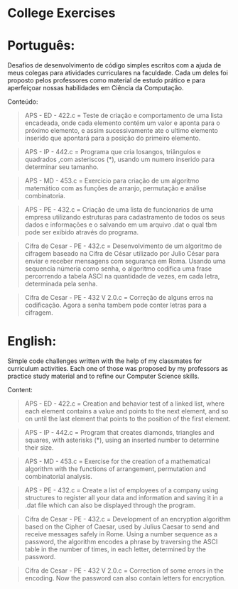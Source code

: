 # College Exercises
# Português:
Desafios de desenvolvimento de código simples escritos com a ajuda de meus colegas para atividades curriculares na faculdade. Cada um deles foi proposto pelos professores como material de estudo prático e para aperfeiçoar nossas habilidades em Ciência da Computação.

Conteúdo:
> APS - ED - 422.c = Teste de criação e comportamento de uma lista encadeada, onde cada elemento contém um valor e aponta para o próximo elemento, e assim sucessivamente ate o ultimo elemento inserido que apontará para a posição do primeiro elemento.

> APS - IP - 442.c = Programa que cria losangos, triângulos e quadrados ,com asteriscos (*),  usando um numero inserido para determinar seu tamanho.

> APS - MD - 453.c = Exercicio para criação de um algoritmo matemático com as funções de arranjo, permutação e análise combinatoria.

> APS - PE - 432.c = Criação de uma lista de funcionarios de uma empresa utilizando estruturas para cadastramento de todos os seus dados e informações e o salvando em um arquivo .dat o qual tbm pode ser exibido através do programa.

> Cifra de Cesar - PE - 432.c = Desenvolvimento de um algoritmo de cifragem baseado na Cifra de César utilizado por Julio César para enviar e receber mensagens com segurança em Roma. Usando uma sequencia númeria como senha, o algoritmo codifica uma frase percorrendo a tabela ASCI na quantidade de vezes, em cada letra, determinada pela senha.

> Cifra de Cesar - PE - 432 V 2.0.c = Correção de alguns erros na codificação. Agora a senha tambem pode conter letras para a cifragem.


# English:
Simple code challenges written with the help of my classmates for curriculum activities. Each one of those was proposed by my professors as practice study material and to refine our Computer Science skills.

Content:
> APS - ED - 422.c = Creation and behavior test of a linked list, where each element contains a value and points to the next element, and so on until the last element that points to the position of the first element.

> APS - IP - 442.c = Program that creates diamonds, triangles and squares, with asterisks (*), using an inserted number to determine their size.

> APS - MD - 453.c = Exercise for the creation of a mathematical algorithm with the functions of arrangement, permutation and combinatorial analysis.

> APS - PE - 432.c = Create a list of employees of a company using structures to register all your data and information and saving it in a .dat file which can also be displayed through the program.

> Cifra de Cesar - PE - 432.c = Development of an encryption algorithm based on the Cipher of Caesar, used by Julius Caesar to send and receive messages safely in Rome. Using a number sequence as a password, the algorithm encodes a phrase by traversing the ASCI table in the number of times, in each letter, determined by the password.

> Cifra de Cesar - PE - 432 V 2.0.c = Correction of some errors in the encoding. Now the password can also contain letters for encryption.
